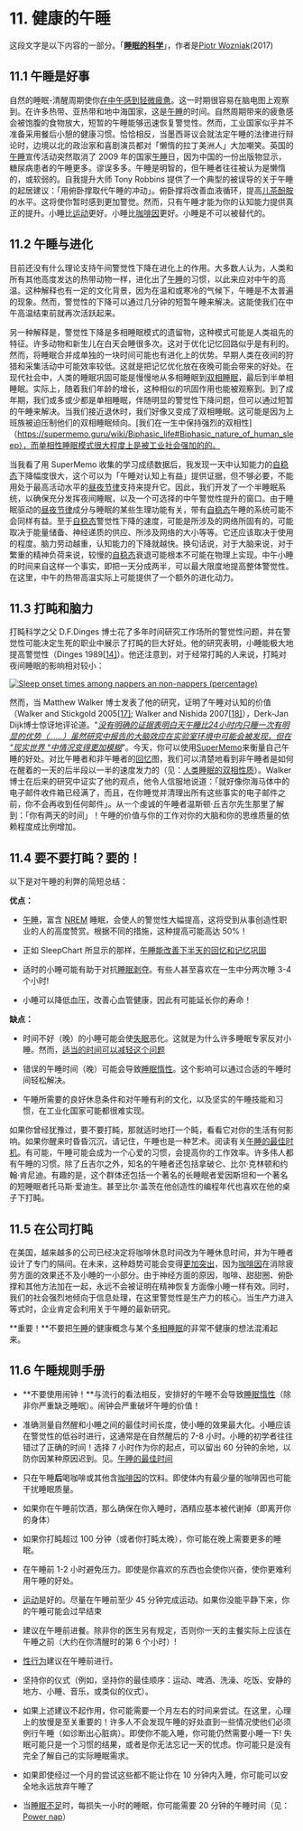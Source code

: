 # 11. 健康的午睡

这段文字是以下内容的一部分。「**[睡眠的科学](https://supermemo.guru/wiki/Science_of_sleep)**」，作者是[Piotr Wozniak](https://supermemo.guru/wiki/Piotr_Wozniak)(2017)

## 11.1 午睡是好事

自然的睡眠-清醒周期使你[在中午感到轻微疲惫](https://supermemo.guru/wiki/Biphasic_life)。这一时期很容易在脑电图上观察到。在许多热带、亚热带和地中海国家，这是[午睡](https://supermemo.guru/wiki/Good_sleep,_good_learning,_good_life:_Glossary#siesta)的时间。自然周期带来的疲惫感会被饱腹的食物放大，短暂的午睡能够迅速恢复警觉性。然而，工业国家似乎并不准备采用餐后小憩的健康习惯。恰恰相反，当墨西哥议会就法定午睡的法律进行辩论时，边境以北的政治家和喜剧演员都对「懒惰的拉丁美洲人」大加嘲笑。英国的[午睡](https://supermemo.guru/wiki/Good_sleep,_good_learning,_good_life:_Glossary#siesta)宣传活动突然取消了 2009 年的国家[午睡](https://supermemo.guru/wiki/Good_sleep,_good_learning,_good_life:_Glossary#siesta)日，因为中国的一份出版物显示，糖尿病患者的午睡更多。谬误多多。午睡是明智的，但午睡者往往被认为是懒惰的，或软弱的。自我提升大师 Tony Robbins 提供了一个典型的被误导的关于午睡的起居建议：「用俯卧撑取代午睡的冲动」。俯卧撑将改善血液循环，提高[儿茶酚胺](http://en.wikipedia.org/wiki/Catecholamine)的水平。这将使你暂时感到更加警觉。然而，只有午睡才能为你的认知能力提供真正的提升。小睡比[运动](https://supermemo.guru/wiki/Factors_that_affect_sleep#Exercise)更好。小睡比[咖啡因](https://supermemo.guru/wiki/Factors_that_affect_sleep#Caffeine)更好。小睡是不可以被替代的。

## 11.2 午睡与进化

目前还没有什么理论支持午间警觉性下降在进化上的作用。大多数人认为，人类和所有其他高度发达的热带动物一样，进化出了[午睡](https://supermemo.guru/wiki/Good_sleep,_good_learning,_good_life:_Glossary#siesta)的习惯，以此来应对中午的高温。这种解释也有一定的文化背景，因为在温和或寒冷的气候下，午睡是不太普遍的现象。然而，警觉性的下降可以通过几分钟的短暂午睡来解决。这能使我们在中午高温结束前就再次活跃起来。

另一种解释是，警觉性下降是多相睡眠模式的遗留物，这种模式可能是人类祖先的特征。许多动物和新生儿在白天会睡很多次。这对于优化记忆回路似乎是有利的。然而，将睡眠合并成单独的一块时间可能也有进化上的优势。早期人类在夜间的狩猎和采集活动中可能效率较低。这就是把记忆优化放在夜晚可能会带来的好处。在现代社会中，人类的睡眠巩固可能是慢慢地从多相睡眠到[双相睡眠](https://supermemo.guru/wiki/Good_sleep,_good_learning,_good_life:_Glossary#biphasic_sleep)，最后到半单相睡眠。实际上，随着我们年龄的增长，这种相似的巩固作用也能被观察到。到了成年期，我们或多或少都是单相睡眠，伴随明显的警觉性下降问题，但可以通过短暂的午睡来解决。当我们接近退休时，我们好像又变成了双相睡眠。这可能是因为上班族被迫压制他们的双相睡眠倾向。[我们在一生中保持强烈的双相性]（https://supermemo.guru/wiki/Biphasic_life#Biphasic_nature_of_human_sleep），而单相性睡眠模式很大程度上是被工业社会强加的的。

当我看了用 SuperMemo 收集的学习成绩数据后，我发现一天中认知能力的[自稳态](https://supermemo.guru/wiki/Good_sleep,_good_learning,_good_life:_Glossary#homeostatic_sleep_component)下降幅度很大，这个可以为「午睡对认知上有益」提供证据，但不够必要，不能用处于最高活动水平的[昼夜节律](https://supermemo.guru/wiki/Good_sleep,_good_learning,_good_life:_Glossary#circadian_sleep_component)支持来提升它。因此，我们开发了一个半睡眠系统，以确保充分发挥夜间睡眠，以及一个可选择的中午警觉性提升的窗口。由于睡眠驱动的[昼夜节律](https://supermemo.guru/wiki/Good_sleep,_good_learning,_good_life:_Glossary#circadian_sleep_component)成分与睡眠的某些生理功能有关，带有[自稳态](https://supermemo.guru/wiki/Good_sleep,_good_learning,_good_life:_Glossary#homeostatic_sleep_component)午睡的系统可能不会同样有益。至于[自稳态](https://supermemo.guru/wiki/Good_sleep,_good_learning,_good_life:_Glossary#homeostatic_sleep_component)警觉性下降的速度，可能是所涉及的网络所固有的，可能取决于能量储备、神经递质的供应、所涉及网络的大小等等。它还应该取决于使用的程度。脑力劳动越重，认知能力的下降就越快。换句话说，对于大脑来说，对于繁重的精神负荷来说，较慢的[自稳态](https://supermemo.guru/wiki/Good_sleep,_good_learning,_good_life:_Glossary#homeostatic_sleep_component)衰退可能根本不可能在物理上实现。中午小睡的时间来自这样一个事实，即把一天分成两半，可以最大限度地提高整体警觉性。在这里，中午的热带高温实际上可能提供了一个额外的进化动力。

## 11.3 打盹和脑力

打盹科学之父 D.F.Dinges 博士花了多年时间研究工作场所的警觉性问题，并在警觉性可能决定生死的职业中展示了打盹的巨大好处。他的研究表明，小睡能极大地提高警觉性（Dinges 1989[[14\]](https://supermemo.guru/wiki/Good_sleep,_good_learning,_good_life#cite_note-dinges-1989-14)）。他还注意到，对于经常打盹的人来说，打盹对夜间睡眠的影响相对较小：

[![Sleep onset times among nappers an non-nappers (percentage)](https://supermemo.guru/images/0/06/Napping.gif)](https://supermemo.guru/wiki/File:Napping.gif)

然而，当 Matthew Walker 博士发表了他的研究，证明了午睡对认知的价值（Walker and Stickgold 2005[[17\]](https://supermemo.guru/wiki/Good_sleep,_good_learning,_good_life#cite_note-17); Walker and Nishida 2007[[18\]](https://supermemo.guru/wiki/Good_sleep,_good_learning,_good_life#cite_note-18)），Derk-Jan Dijk博士惊讶地评论道。"*[没有明确的证据表明白天午睡比24小时内只睡一次有明显的优势（......）虽然研究中报告的大脑效应在实验室环境中可能会被发现，但在 "现实世界 "中情况变得更加模糊](http://news.bbc.co.uk/2/hi/health/8524549.stm)*"。今天，你可以使用[SuperMemo](https://supermemo.guru/wiki/Good_sleep,_good_learning,_good_life:_Glossary#SuperMemo)来衡量自己午睡的好处。对比午睡者和非午睡者的[回忆](https://supermemo.guru/wiki/Good_sleep,_good_learning,_good_life:_Glossary#recall)图，我们可以清楚地看到非午睡者是如何在醒着的一天的后半段以一半的速度发力的（见：[人类睡眠的双相性质](https://supermemo.guru/wiki/Biphasic_life#Biphasic_nature_of_human_sleep)）。Walker 博士在后来的研究中证实了他的观点，他令人信服地说道：「就好像你海马体中的电子邮件收件箱已经满了，而且，在你睡觉并清理出所有这些事实的电子邮件之前，你不会再收到任何邮件」。从一个虔诚的午睡者温斯顿·丘吉尔先生那里了解到：「你有两天的时间」！午睡的价值与你的工作对你的大脑和你的思维质量的依赖程度成比例增加。

## 11.4 要不要打盹？要的！

以下是对午睡的利弊的简短总结：

**优点：**

- [午睡](https://supermemo.guru/wiki/Good_sleep,_good_learning,_good_life:_Glossary#siesta)，富含 [NREM](https://supermemo.guru/wiki/Good_sleep,_good_learning,_good_life:_Glossary#NREM) 睡眠，会使人的警觉性大幅提高，这将受到从事创造性职业的人的高度赞赏。根据不同的措施，这种提高可能高达 50%！

- 正如 SleepChart 所显示的那样，[午睡能改善下半天的回忆和记忆巩固](https://supermemo.guru/wiki/Neural_optimization_in_sleep#Sleep_and_memory)

- 适时的小睡可能有助于对抗[睡眠剥夺](https://supermemo.guru/wiki/Good_sleep,_good_learning,_good_life:_Glossary#sleep_deprivation)。有些人甚至喜欢在一生中分两次睡 3-4 个小时!

- 小睡可以降低血压，改善心血管健康，因此有可能延长你的寿命！

**缺点：**

- 时间不好（晚）的小睡可能会使[失眠](https://supermemo.guru/wiki/Insomnia)恶化。这就是为什么许多睡眠专家反对小睡。然而，[适当的时间可以减轻这个问题](https://supermemo.guru/wiki/Best_time_for_napping#Best_nap_timing)

- 错误的午睡时间（晚）可能会导致[睡眠惰性](https://supermemo.guru/wiki/Sleep_inertia)。这个影响可以通过合适的午睡时间轻松解决。

- 午睡所需要的良好休息条件和对午睡有利的文化，以及坚实的午睡技能和习惯，在工业化国家可能都很难实现。

如果你曾经犹豫过，要不要打盹，那就适时地打一个盹，看看它对你的生活有何影响。如果你醒来时昏昏沉沉，请记住，午睡也是一种艺术。阅读有关[午睡的最佳时机](https://supermemo.guru/wiki/Best_time_for_napping#Best_nap_timing)。有可能，午睡可能会成为一个心爱的习惯，会提高你的工作效率。许多伟人都有午睡的习惯。除了丘吉尔之外，知名的午睡者还包括拿破仑、比尔·克林顿和约翰·肯尼迪。有趣的是，这个群体还包括一个著名的长睡眠者爱因斯坦和一个著名的短睡眠者托马斯·爱迪生。甚至比尔·盖茨在他创造性的编程年代也喜欢在他的桌子下打盹。

## 11.5 在公司打盹

在美国，越来越多的公司已经决定将咖啡休息时间改为午睡休息时间，并为午睡者设计了专门的隔间。在未来，这种趋势可能会变得[更加突出](http://www.businessweek.com/magazine/content/10_36/b4193084949626.htm)，因为[咖啡因](https://supermemo.guru/wiki/Good_sleep,_good_learning,_good_life:_Glossary#caffeine)在消除疲劳方面的效果还不及小睡的一小部分。由于神经方面的原因，咖啡、甜甜圈、俯卧撑和其他方法加在一起，永远不会被证明在精神恢复方面像小睡一样有效。同时，我们的社会强烈地倾向于信息处理，在这里警觉性是生产力的核心。当生产力进入等式时，企业肯定会利用关于午睡的最新研究。

**重要！**不要把[午睡](https://supermemo.guru/wiki/Good_sleep,_good_learning,_good_life:_Glossary#siesta)的健康概念与某个[多相睡眠](https://supermemo.guru/wiki/Science_of_polyphasic_sleep)的非常不健康的想法混淆起来。

## 11.6 午睡规则手册

- **不要使用闹钟！**与流行的看法相反，安排好的午睡不会导致[睡眠惰性](https://supermemo.guru/wiki/Sleep_inertia)（除非你严重缺乏睡眠）。闹钟会严重破坏午睡的价值！

- 准确测量自然醒和小睡之间的最佳时间长度，使小睡的效果最大化。小睡应该在警觉性的低谷时进行，这通常是在自然醒后的 7-8 小时。小睡的初学者往往错过了正确的时间！选择 7 小时作为你的起点，可以留出 60 分钟的余地，以防你因某种原因迟到。见。[午睡的最佳时间](https://supermemo.guru/wiki/Best_time_for_napping)

- 只在午睡**后**喝咖啡或其他含[咖啡因](https://supermemo.guru/wiki/Good_sleep,_good_learning,_good_life:_Glossary#caffeine)的饮料。即使体内有最少量的咖啡因也可能干扰睡眠质量。

- 如果你在午睡前饮酒，那么确保在你入睡时，酒精应基本被代谢掉（即离开你的身体）

- 如果你打盹超过 100 分钟（或者你打盹太晚），你可能在晚上需要更多的睡眠。

- 在午睡前 1-2 小时避免压力。即使是你喜欢的东西也会使你兴奋，使你更难利用午睡的好处。

- [运动](https://supermemo.guru/wiki/Factors_that_affect_sleep#Exercise)是好的。尽量在午睡前至少 45 分钟完成运动。如果你没能平静下来，你的午睡可能会过早结束

- 建议在午睡前进餐。除非你的医生另有规定，否则你一天的主餐实际上应该在午睡之前（大约在你清醒时的第 6 个小时）!

- [性行为](https://supermemo.guru/wiki/Factors_that_affect_sleep#Sex)建议在午睡前进行。

- 坚持你的仪式（例如，坚持你的最佳顺序：运动、啤酒、洗澡、吃饭、安静的地方、小睡、音乐，或类似的仪式）。

- 如果上述建议不起作用，你可能需要一个月左右的时间来尝试。在这里，心理上的放慢是至关重要的！许多人不会发现午睡的好处直到一些情况使他们必须例行午睡（如诊断出心脏病）。即使你不能入睡，你可能仍然需要小睡一下! 失眠可能只是一个习惯的结果，或者是你无法忘记一天的忧虑。你可能只是没有完全了解自己的实际睡眠需求。

- 如果即使经过一个月的尝试这些都不能让你在 10 分钟内入睡，你可能可以安全地永远放弃午睡了

- 当[睡眠不足](https://supermemo.guru/wiki/Sleep_deprivation)时，每损失一小时的睡眠，你可能需要 20 分钟的午睡时间（见：[Power nap](https://supermemo.guru/wiki/Power_nap)）